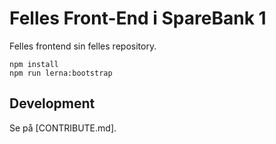 # Felles Front-End i SpareBank 1

Felles frontend sin felles repository.

```
npm install
npm run lerna:bootstrap
```

## Development

Se på [CONTRIBUTE.md].
